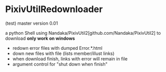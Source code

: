 # PixivUtilRedownloader

(test) master
version 0.01

a python Shell using Nandaka/PixivUtil2[github.com/Nandaka/PixivUtil2] to download
**only work on windows**

- redown error files with dumped Error.*\.html
- down new files with file (lists member/illust links)
- when download finish, links with error will remain in file
- argument control for "shut down when finish"
